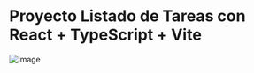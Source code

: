 # Proyecto Listado de Tareas con React + TypeScript + Vite

![image](https://github.com/alx-mp/lista-pendientes-react-ts/assets/174889086/71efa86e-bd8a-403e-81cd-339f590a841c)

